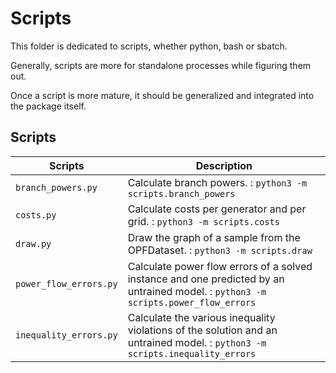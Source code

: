 # Scripts

This folder is dedicated to scripts, whether python, bash or sbatch.

Generally, scripts are more for standalone processes while figuring them out.

Once a script is more mature, it should be generalized and integrated into the package
itself.

## Scripts

| Scripts                | Description                                                                                                                        |
|------------------------|------------------------------------------------------------------------------------------------------------------------------------|
| `branch_powers.py`     | Calculate branch powers. : `python3 -m scripts.branch_powers`                                                                      |
| `costs.py`             | Calculate costs per generator and per grid. : `python3 -m scripts.costs`                                                           |
| `draw.py`              | Draw the graph of a sample from the OPFDataset. : `python3 -m scripts.draw`                                                        |
| `power_flow_errors.py` | Calculate power flow errors of a solved instance and one predicted by an untrained model. : `python3 -m scripts.power_flow_errors` |
| `inequality_errors.py` | Calculate the various inequality violations of the solution and an untrained model. : `python3 -m scripts.inequality_errors`       |        

